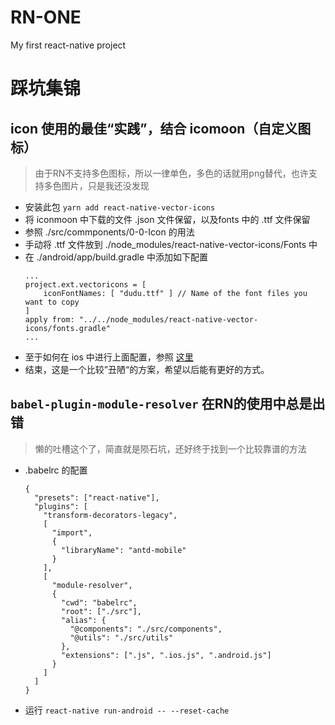 # RN-ONE
My first react-native project

# 踩坑集锦

## icon 使用的最佳“实践”，结合 icomoon（自定义图标）
> 由于RN不支持多色图标，所以一律单色，多色的话就用png替代，也许支持多色图片，只是我还没发现
- 安装此包 `yarn add react-native-vector-icons`
- 将 iconmoon 中下载的文件 .json 文件保留，以及fonts 中的 .ttf 文件保留
- 参照 ./src/commponents/0-0-Icon 的用法
- 手动将 .ttf 文件放到 ./node_modules/react-native-vector-icons/Fonts 中
- 在 ./android/app/build.gradle 中添加如下配置
  ```
  ...
  project.ext.vectoricons = [
      iconFontNames: [ "dudu.ttf" ] // Name of the font files you want to copy
  ]
  apply from: "../../node_modules/react-native-vector-icons/fonts.gradle"
  ...
  ```
- 至于如何在 ios 中进行上面配置，参照 [这里](https://github.com/oblador/react-native-vector-icons#option-manually)
- 结束，这是一个比较”丑陋“的方案，希望以后能有更好的方式。

## `babel-plugin-module-resolver` 在RN的使用中总是出错
> 懒的吐槽这个了，简直就是陨石坑，还好终于找到一个比较靠谱的方法
- .babelrc 的配置
  ```
  {
    "presets": ["react-native"],
    "plugins": [
      "transform-decorators-legacy",
      [
        "import",
        {
          "libraryName": "antd-mobile"
        }
      ],
      [
        "module-resolver",
        {
          "cwd": "babelrc",
          "root": ["./src"],
          "alias": {
            "@components": "./src/components",
            "@utils": "./src/utils"
          },
          "extensions": [".js", ".ios.js", ".android.js"]
        }
      ]
    ]
  }
  ```

- 运行 `react-native run-android -- --reset-cache`
